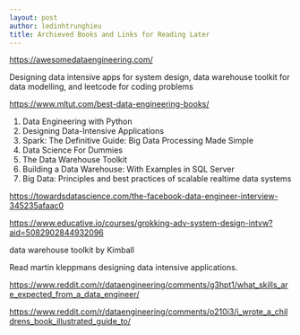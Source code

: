 ```yaml
---
layout: post
author: ledinhtrunghieu
title: Archieved Books and Links for Reading Later
---
```



https://awesomedataengineering.com/

Designing data intensive apps for system design, data warehouse toolkit for data modelling, and leetcode for coding problems

https://www.mltut.com/best-data-engineering-books/

1. Data Engineering with Python
2. Designing Data-Intensive Applications
3. Spark: The Definitive Guide: Big Data Processing Made Simple
4. Data Science For Dummies
5. The Data Warehouse Toolkit
6. Building a Data Warehouse: With Examples in SQL Server
7. Big Data: Principles and best practices of scalable realtime data systems

https://towardsdatascience.com/the-facebook-data-engineer-interview-345235afaac0

https://www.educative.io/courses/grokking-adv-system-design-intvw?aid=5082902844932096

data warehouse toolkit by Kimball

Read martin kleppmans designing data intensive applications.

https://www.reddit.com/r/dataengineering/comments/g3hpt1/what_skills_are_expected_from_a_data_engineer/

https://www.reddit.com/r/dataengineering/comments/o210i3/i_wrote_a_childrens_book_illustrated_guide_to/